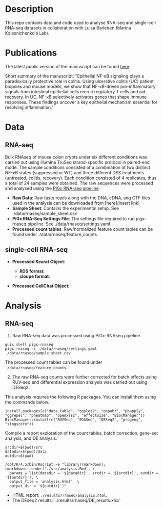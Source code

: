 # Description

This repo contains data and code used to analyse RNA-seq and single-cell RNA-seq datasets 
in collaboration with Luisa Barleben (Marina Kolesnichenko's Lab). 

# Publications

The latest public version of the manuscript can be found [here](https://www.researchsquare.com/article/rs-5431057/v1). 

Short summary of the manuscript: 
"Epithelial NF-κB signaling plays a paradoxically protective role in colitis. Using ulcerative colitis (UC) patient biopsies and mouse models, we show that NF-κB-driven pro-inflammatory signals from intestinal epithelial cells recruit regulatory T cells and aid recovery. In UC, NF-κB selectively activates genes that shape immune responses. These findings uncover a key epithelial mechanism essential for resolving inflammation." 

# Data

## RNA-seq 

Bulk RNAseq of mouse colon crypts under six different conditions was carried out using Illumina TruSeq strand-specific protocol in paired-end mode.
The sample conditions consisted of a combination of two distinct NF-κB states (suppressed or WT) and three different DSS treatments (untreated, colitis, recovery). 
Each condition consisted of 4 replicates, thus a total of 24 samples were obtained. The raw sequences were processed and analysed using the [PiGx RNA-seq pipeline](https://github.com/BIMSBbioinfo/pigx_rnaseq).

  - **Raw Data**: Raw fastq reads along with the DNA, cDNA, ang GTF files used in the analysis can be downloaded from [here](insert link)
  - **Sample Sheet**: Contains the experimental setup. See ./data/rnaseq/sample_sheet.csv
  - **PiGx RNA-Seq Settings File**: The settings file required to run pigx-rnaseq pipeline. See ./data/rnaseq/settings.yaml 
  - **Processed count tables**: Raw/normalized feature count tables can be found under ./data/rnaseq/feature_counts
  
## single-cell RNA-seq

  - **Processed Seurat Object**:
      - **RDS format**: 
      - **cloupe format**: 
      
  - **Processed CellChat Object**:


# Analysis 

## RNA-seq 

1. Raw RNA-seq data was processed using PiGx-RNAseq pipeline. 

```
guix shell pigx-rnaseq
pigx-rnaseq -s ./data/rnaseq/settings.yaml ./data/rnaseq/sample_sheet.csv
```

The processed count tables can be found under `./data/rnaseq/feature_counts`. 

2. The raw RNA-seq counts were further corrected for batch effects using RUV-seq and differential expression analysis was carried out using DESeq2. 

This analysis requires the following R packages. You can install them using the commands below.
```
install.packages(c("data.table", "ggplot2", "ggpubr", "pbapply", "ggrepel", "pheatmap", "openxlsx", "effectsize", "BiocManager"))
BiocManager::install(c("RUVSeq", "EDASeq", "DESeq2", "progeny", "singscore"))
```

Compile a report exploration of the count tables, batch correction, gene-set analysis, and DE analysis:

```
srcdir=$(pwd)/src
datadir=$(pwd)/data 
outdir=$(pwd)

/opt/R/4.5/bin/Rscript -e "library(rmarkdown); rmarkdown::render('./src/analysis.Rmd', \
  params = list(datadir = '${datadir}', srcdir = '${srcdir}', outdir = '${outdir}'), \
  output_file = 'analysis.html', \
  output_dir = '${outdir}')"
```

- HTML report:  `./results/rnaseq/analysis.html`. 
- The DEseq2 results: `./results/rnaseq/DE_results.xlsx' 










  
